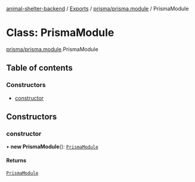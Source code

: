 [animal-shelter-backend](../README.md) / [Exports](../modules.md) / [prisma/prisma.module](../modules/prisma_prisma_module.md) / PrismaModule

# Class: PrismaModule

[prisma/prisma.module](../modules/prisma_prisma_module.md).PrismaModule

## Table of contents

### Constructors

- [constructor](prisma_prisma_module.PrismaModule.md#constructor)

## Constructors

### constructor

• **new PrismaModule**(): [`PrismaModule`](prisma_prisma_module.PrismaModule.md)

#### Returns

[`PrismaModule`](prisma_prisma_module.PrismaModule.md)
